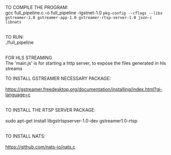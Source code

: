 TO COMPILE THE PROGRAM:<br>
gcc full_pipeline.c -o full_pipeline -lgstnet-1.0 `pkg-config --cflags --libs gstreamer-1.0 gstreamer-app-1.0 gstreamer-rtsp-server-1.0 json-c libnats`<br><br>

TO RUN:<br>
./full_pipeline<br><br>

FOR HLS STREAMING<br>
The 'main.js' is for starting a http server, to expose the files generated in hls streams

TO INSTALL GSTREAMER NECESSARY PACKAGE:<br><br>
https://gstreamer.freedesktop.org/documentation/installing/index.html?gi-language=c<br><br>

TO INSTALL THE RTSP SERVER PACKAGE:<br><br>
sudo apt-get install libgstrtspserver-1.0-dev gstreamer1.0-rtsp<br><br>

TO INSTALL NATS:<br><br>
https://github.com/nats-io/nats.c
